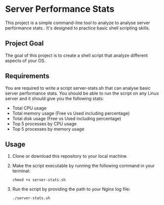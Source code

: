 # Server Performance Stats

This project is a simple command-line tool to analyze to analyse server performance stats.. It's designed to practice basic shell scripting skills.

## Project Goal

The goal of this project is to create a shell script that analyze different aspects of your OS.

## Requirements

You are required to write a script server-stats.sh that can analyse basic server performance stats. You should be able to run the script on any Linux server and it should give you the following stats:

- Total CPU usage
- Total memory usage (Free vs Used including percentage)
- Total disk usage (Free vs Used including percentage)
- Top 5 processes by CPU usage
- Top 5 processes by memory usage

## Usage

1. Clone or download this repository to your local machine.

2. Make the script executable by running the following command in your terminal:

   ```
   chmod +x server-stats.sh
   ```

3. Run the script by providing the path to your Nginx log file:

   ```
   ./server-stats.sh
   ```
